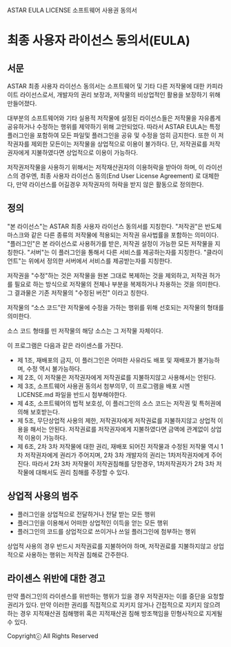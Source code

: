 ASTAR EULA LICENSE
소프트웨어 사용권 동의서

최종 사용자 라이선스 동의서(EULA)
=================

서문
----------------------------------
ASTAR 최종 사용자 라이선스 동의서는 소프트웨어 및 기타 다른 저작물에 대한 카피라이트 라이선스로서, 개발자의 권리 보장과, 저작물의 비상업적인 활용을 보장하기 위해 만들어졌다.

대부분의 소프트웨어와 기타 실용적 저작물에 설정된 라이선스들은 저작물을 자유롭게 공유하거나 수정하는 행위를 제약하기 위해 고안되었다. 따라서 ASTAR EULA는 특정 플러그인을 포함하여 모든 파일및 플러그인을 공유 및 수정을 엄히 금지한다. 또한 이 저작권자를 제외한 모든이는 저작물을 상업적으로 이용이 불가하다. 단, 저작권료를 저작권자에게 지불하였다면 상업적으로 이용이 가능하다.

저작권저작물을 사용하기 위해서는 저작재산권자의 이용허락을 받아야 하며, 이 라이선스의 경우엔, 최종 사용자 라이선스 동의(End User License Agreement) 로 대체한다, 만약 라이선스를 어길경우 저작권자의 허락을 받지 않은 활동으로 정의한다.


정의
----------------------------------
"본 라이선스"는 ASTAR 최종 사용자 라이선스 동의서를 지칭한다.
"저작권"은 반도체 마스크와 같은 다른 종류의 저작물에 적용되는 저작권 유사법률을 포함하는 의미이다.
"플러그인"은 본 라이선스로 사용허가를 받은, 저작권 설정이 가능한 모든 저작물을 지칭한다.
"서버"는 이 플러그인을 통해서 다른 서비스를 제공하는자를 지칭한다.
"클라이언트"는 위에서 정의한 서버에서 서비스를 제공받는자를 지칭한다.

저작권을 "수정"하는 것은 저작물을 원본 그대로 복제하는 것을 제외하고, 저작권 허가를 필요로 하는 방식으로 저작물의 전체나 부분을 복제하거나 차용하는 것을 의미한다. 그 결과물은 기존 저작물의 "수정된 버전" 이라고 칭한다.

저작물의 “소스 코드”란 저작물에 수정을 가하는 행위를 위해 선호되는 저작물의 형태를 의미한다.

소스 코드 형태를 띤 저작물의 해당 소스는 그 저작물 자체이다.


이 프로그램은  다음과 같은 라이센스를 가진다.

- 제 1조, 재배포의 금지, 이 플러그인은 어떠한 사유라도 배포 및 재배포가 불가능하며, 수정 역시 불가능하다.
- 제 2조, 이 저작물은 저작권자에게 저작권료를 지불하지않고 사용해서는 안된다.
- 제 3조, 소프트웨어 사용권 동의서 첨부의무, 이 프로그램을 배포 시엔 LICENSE.md 파일을 반드시 첨부해야한다.
- 제 4조, 소프트웨어의 법적 보호성, 이 플러그인의 소스 코드는 저작권 및 특허권에 의해 보호받는다.
- 제 5조, 무단상업적 사용의 제한, 저작권자에게 저작권료를 지불하지않고 상업적 이용을 해서는 안된다. 저작권료를 저작권자에게 지불하였다면 금액에 관계없이 상업적 이용이 가능하다.
- 제 6조, 2차 3차 저작물에 대한 권리, 재배포 되어진 저작물과 수정된 저작물 역시 1차 저작권자에게 권리가 주어지며, 2차 3차 개발자의 권리는 1차저작권자에게 주어진다. 따라서 2차 3차 저작물이 저작권침해를 당한경우, 1차저작권자가 2차 3차 저작물에 대해서도 권리 침해를 주장할 수 있다.

상업적 사용의 범주
----------------------------------
- 플러그인을 상업적으로 전달하거나 전달 받는 모든 행위
- 플러그인을 이용해서 어떠한 상업적인 이득을 얻는 모든 행위
- 플러그인의 코드를 상업적으로 쓰이거나 쓰일 플러그인에 첨부하는 행위

상업적 사용의 경우 반드시 저작권료를 지불하어야 하며, 저작권료를 지불하지않고 상업적으로 사용하는 행위는 저작권 침해로 간주한다.

라이센스 위반에 대한 경고
----------------------------------
만약 플러그인의 라이센스를 위반하는 행위가 있을 경우 저작권자는 이를 중단을 요청할 권리가 있다. 만약 이러한 권리를 직접적으로 지키지 않거나 간접적으로 지키지 않으려 하는 경우 지적재산권 침해행위 혹은 지적재산권 침해 방조책임을 민형사적으로 지게될 수 있다.

Copyrightⓒ All Rights Reserved
